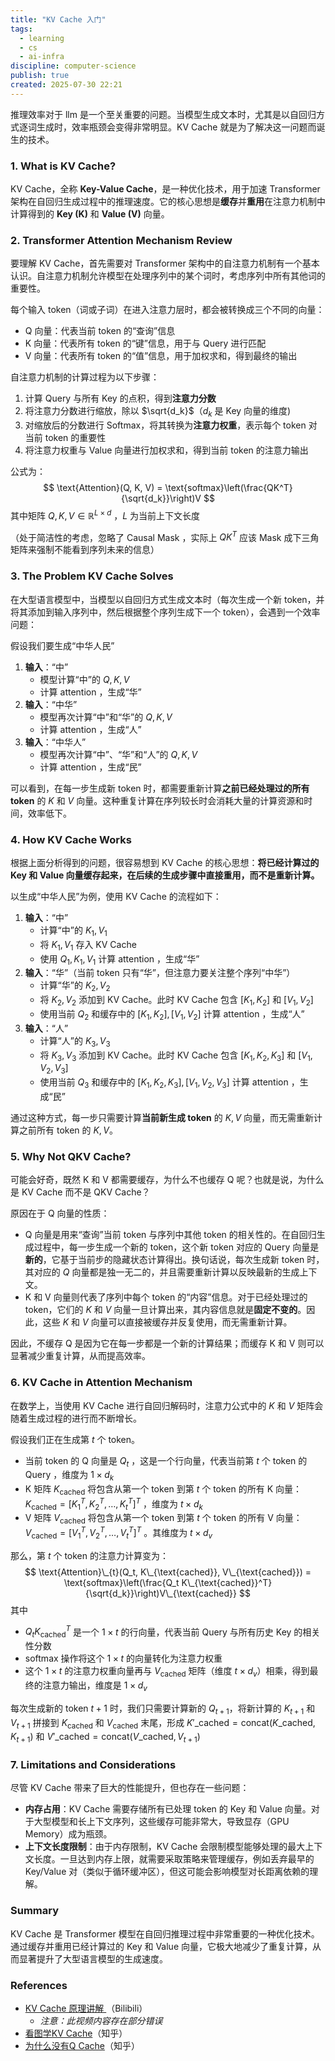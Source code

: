 ```yaml
---
title: "KV Cache 入门"
tags:
  - learning
  - cs
  - ai-infra
discipline: computer-science
publish: true
created: 2025-07-30 22:21
---
```

推理效率对于 llm 是一个至关重要的问题。当模型生成文本时，尤其是以自回归方式逐词生成时，效率瓶颈会变得非常明显。KV Cache 就是为了解决这一问题而诞生的技术。

### 1. What is KV Cache?

KV Cache，全称 **Key-Value Cache**，是一种优化技术，用于加速 Transformer 架构在自回归生成过程中的推理速度。它的核心思想是**缓存**并**重用**在注意力机制中计算得到的 **Key (K)** 和 **Value (V)** 向量。

### 2. Transformer Attention Mechanism Review

要理解 KV Cache，首先需要对 Transformer 架构中的自注意力机制有一个基本认识。自注意力机制允许模型在处理序列中的某个词时，考虑序列中所有其他词的重要性。

每个输入 token（词或子词）在进入注意力层时，都会被转换成三个不同的向量：
- Q 向量：代表当前 token 的“查询”信息
- K 向量：代表所有 token 的“键”信息，用于与 Query 进行匹配
- V 向量：代表所有 token 的“值”信息，用于加权求和，得到最终的输出

自注意力机制的计算过程为以下步骤：
1.  计算 Query 与所有 Key 的点积，得到**注意力分数**
2.  将注意力分数进行缩放，除以 $\sqrt{d_k}$（$d_k$ 是 Key 向量的维度)
3.  对缩放后的分数进行 Softmax，将其转换为**注意力权重**，表示每个 token 对当前 token 的重要性
4.  将注意力权重与 Value 向量进行加权求和，得到当前 token 的注意力输出

公式为：
$$
\text{Attention}(Q, K, V) = \text{softmax}\left(\frac{QK^T}{\sqrt{d_k}}\right)V
$$
其中矩阵 $Q,K,V \in \mathbb{R}^{L \times d}$ ，$L$ 为当前上下文长度

（处于简洁性的考虑，忽略了 Causal Mask ，实际上 $QK^{T}$ 应该 Mask 成下三角矩阵来强制不能看到序列未来的信息）

### 3. The Problem KV Cache Solves

在大型语言模型中，当模型以自回归方式生成文本时（每次生成一个新 token，并将其添加到输入序列中，然后根据整个序列生成下一个 token），会遇到一个效率问题：

假设我们要生成“中华人民”
1.  **输入**：“中”
    - 模型计算“中”的 $Q, K, V$ 
    - 计算 attention ，生成“华”
2.  **输入**：“中华”
    - 模型再次计算“中”和“华”的 $Q, K, V$ 
    - 计算 attention ，生成“人”
3.  **输入**：“中华人”
    - 模型再次计算“中”、“华”和“人”的 $Q, K, V$ 
    - 计算 attention ，生成“民”

可以看到，在每一步生成新 token 时，都需要重新计算**之前已经处理过的所有 token** 的 $K$ 和 $V$ 向量。这种重复计算在序列较长时会消耗大量的计算资源和时间，效率低下。

### 4. How KV Cache Works

根据上面分析得到的问题，很容易想到 KV Cache 的核心思想：**将已经计算过的 Key 和 Value 向量缓存起来，在后续的生成步骤中直接重用，而不是重新计算。**

以生成“中华人民”为例，使用 KV Cache 的流程如下：
1.  **输入**：“中”
    - 计算“中”的 $K_1, V_1$ 
    - 将 $K_1, V_1$ 存入 KV Cache
    - 使用 $Q_1, K_1, V_1$ 计算 attention ，生成“华”
2.  **输入**：“华”（当前 token 只有“华”，但注意力要关注整个序列“中华”）
    - 计算“华”的 $K_2, V_2$ 
    - 将 $K_2, V_2$ 添加到 KV Cache。此时 KV Cache 包含 $[K_1, K_2]$ 和 $[V_1, V_2]$ 
    - 使用当前 $Q_2$ 和缓存中的 $[K_1, K_2], [V_1, V_2]$ 计算 attention ，生成“人”
3.  **输入**：“人”
    - 计算“人”的 $K_3, V_3$ 
    - 将 $K_3, V_3$ 添加到 KV Cache。此时 KV Cache 包含 $[K_1, K_2, K_3]$ 和 $[V_1, V_2, V_3]$ 
    - 使用当前 $Q_3$ 和缓存中的 $[K_1, K_2, K_3], [V_1, V_2, V_3]$ 计算 attention ，生成“民”

通过这种方式，每一步只需要计算**当前新生成 token** 的 $K, V$ 向量，而无需重新计算之前所有 token 的 $K, V$。

### 5. Why Not QKV Cache?

可能会好奇，既然 K 和 V 都需要缓存，为什么不也缓存 Q 呢？也就是说，为什么是 KV Cache 而不是 QKV Cache？

原因在于 Q 向量的性质：

- Q 向量是用来“查询”当前 token 与序列中其他 token 的相关性的。在自回归生成过程中，每一步生成一个新的 token，这个新 token 对应的 Query 向量是**新的**，它基于当前步的隐藏状态计算得出。换句话说，每次生成新 token 时，其对应的 $Q$ 向量都是独一无二的，并且需要重新计算以反映最新的生成上下文。
- K 和 V 向量则代表了序列中每个 token 的“内容”信息。对于已经处理过的 token，它们的 $K$ 和 $V$ 向量一旦计算出来，其内容信息就是**固定不变的**。因此，这些 $K$ 和 $V$ 向量可以直接被缓存并反复使用，而无需重新计算。

因此，不缓存 Q 是因为它在每一步都是一个新的计算结果；而缓存 K 和 V 则可以显著减少重复计算，从而提高效率。

### 6. KV Cache in Attention Mechanism

在数学上，当使用 KV Cache 进行自回归解码时，注意力公式中的 $K$ 和 $V$ 矩阵会随着生成过程的进行而不断增长。

假设我们正在生成第 $t$ 个 token。
- 当前 token 的 Q 向量是 $Q_t$ ，这是一个行向量，代表当前第 $t$ 个 token 的 Query ，维度为 $1 \times d_k$ 
- K 矩阵 $K_{\text{cached}}$ 将包含从第一个 token 到第 $t$ 个 token 的所有 K 向量： $K_{\text{cached}} = [K_1^T, K_2^T, \dots, K_t^T]^T$ ，维度为 $t \times d_k$ 
- V 矩阵 $V_{\text{cached}}$ 将包含从第一个 token 到第 $t$ 个 token 的所有 V 向量： $V_{\text{cached}} = [V_1^T, V_2^T, \dots, V_t^T]^T$ 。其维度为 $t \times d_v$ 

那么，第 $t$ 个 token 的注意力计算变为：
$$
\text{Attention}\_{t}(Q_t, K\_{\text{cached}}, V\_{\text{cached}}) = \text{softmax}\left(\frac{Q_t K\_{\text{cached}}^T}{\sqrt{d_k}}\right)V\_{\text{cached}}
$$
其中
- $Q_t K_{\text{cached}}^T$ 是一个 $1 \times t$ 的行向量，代表当前 Query 与所有历史 Key 的相关性分数
- $\text{softmax}$ 操作将这个 $1 \times t$ 的向量转化为注意力权重
- 这个 $1 \times t$ 的注意力权重向量再与 $V_{\text{cached}}$ 矩阵（维度 $t \times d_v$）相乘，得到最终的注意力输出，维度是 $1 \times d_v$ 

每次生成新的 token $t+1$ 时，我们只需要计算新的 $Q_{t+1}$，将新计算的 $K_{t+1}$ 和 $V_{t+1}$ 拼接到 $K_{\text{cached}}$ 和 $V_{\text{cached}}$ 末尾，形成 $K'\_{\text{cached}} = \text{concat}(K\_{\text{cached}}, K_{t+1})$ 和 $V'\_{\text{cached}} = \text{concat}(V\_{\text{cached}}, V_{t+1})$

### 7. Limitations and Considerations

尽管 KV Cache 带来了巨大的性能提升，但也存在一些问题：

- **内存占用**：KV Cache 需要存储所有已处理 token 的 Key 和 Value 向量。对于大型模型和长上下文序列，这些缓存可能非常大，导致显存（GPU Memory）成为瓶颈。
- **上下文长度限制**：由于内存限制，KV Cache 会限制模型能够处理的最大上下文长度。一旦达到内存上限，就需要采取策略来管理缓存，例如丢弃最早的 Key/Value 对（类似于循环缓冲区），但这可能会影响模型对长距离依赖的理解。

### Summary

KV Cache 是 Transformer 模型在自回归推理过程中非常重要的一种优化技术。通过缓存并重用已经计算过的 Key 和 Value 向量，它极大地减少了重复计算，从而显著提升了大型语言模型的生成速度。

### References

- [KV Cache 原理讲解 ](https://www.bilibili.com/video/BV17CPkeEEzk)（Bilibili）
	- *注意：此视频内容存在部分错误*
- [看图学KV Cache](https://zhuanlan.zhihu.com/p/662498827)（知乎）
- [为什么没有Q Cache](https://www.zhihu.com/question/653658936/answer/3545520807)（知乎）

